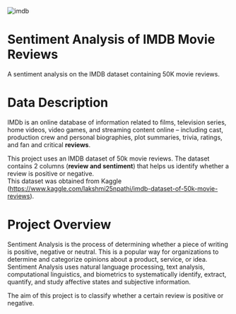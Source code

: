 ![imdb](https://user-images.githubusercontent.com/92647313/155841009-ccbeccdf-6cdb-48b6-a165-904fff30c2eb.png)
# Sentiment Analysis of IMDB Movie Reviews
A sentiment analysis on the IMDB dataset containing 50K movie reviews. <br/>

# Data Description

IMDb is an online database of information related to films, television series, home videos, video games, and streaming content online – including cast, production crew and personal biographies, plot summaries, trivia, ratings, and fan and critical **reviews**.<br/>

This project uses an IMDB dataset of 50k movie reviews. The dataset contains 2 columns (**review and sentiment**) that helps us identify whether a review is positive or negative.<br/> 
This dataset was obtained from Kaggle (https://www.kaggle.com/lakshmi25npathi/imdb-dataset-of-50k-movie-reviews). 

# Project Overview

Sentiment Analysis is the process of determining whether a piece of writing is positive, negative or neutral. This is a popular way for organizations to determine and categorize opinions about a product, service, or idea. Sentiment Analysis uses natural language processing, text analysis, computational linguistics, and biometrics to systematically identify, extract, quantify, and study affective states and subjective information. <br/>

The aim of this project is to classify whether a certain review is positive or negative.


